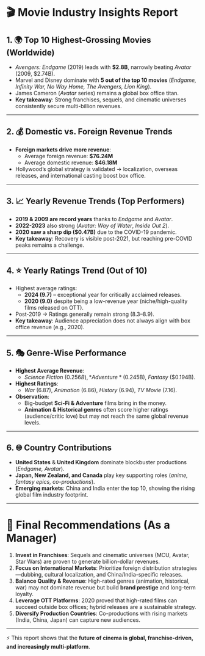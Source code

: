 
# 🎬 Movie Industry Insights Report  

## 1. 🌍 Top 10 Highest-Grossing Movies (Worldwide)  
- *Avengers: Endgame* (2019) leads with **$2.8B**, narrowly beating *Avatar* (2009, $2.74B).  
- Marvel and Disney dominate with **5 out of the top 10 movies** (*Endgame, Infinity War, No Way Home, The Avengers, Lion King*).  
- James Cameron (*Avatar* series) remains a global box office titan.  
- **Key takeaway**: Strong franchises, sequels, and cinematic universes consistently secure multi-billion revenues.  

---

## 2. 💰 Domestic vs. Foreign Revenue Trends  
- **Foreign markets drive more revenue**:  
  - Average foreign revenue: **$76.24M**  
  - Average domestic revenue: **$46.18M**  
- Hollywood’s global strategy is validated → localization, overseas releases, and international casting boost box office.  

---

## 3. 📈 Yearly Revenue Trends (Top Performers)  
- **2019 & 2009 are record years** thanks to *Endgame* and *Avatar*.  
- **2022-2023** also strong (*Avatar: Way of Water*, *Inside Out 2*).  
- **2020 saw a sharp dip ($0.47B)** due to the COVID-19 pandemic.  
- **Key takeaway**: Recovery is visible post-2021, but reaching pre-COVID peaks remains a challenge.  

---

## 4. ⭐ Yearly Ratings Trend (Out of 10)  
- Highest average ratings:  
  - **2024 (9.7)** – exceptional year for critically acclaimed releases.  
  - **2020 (9.0)** despite being a low-revenue year (niche/high-quality films released on OTT).  
- Post-2019 → Ratings generally remain strong (8.3–8.9).  
- **Key takeaway**: Audience appreciation does not always align with box office revenue (e.g., 2020).  

---

## 5. 🎭 Genre-Wise Performance  
- **Highest Average Revenue**:  
  - *Science Fiction* ($0.256B), *Adventure* ($0.245B), *Fantasy* ($0.194B).  
- **Highest Ratings**:  
  - *War* (6.87), *Animation* (6.86), *History* (6.94), *TV Movie* (7.16).  
- **Observation**:  
  - Big-budget **Sci-Fi & Adventure** films bring in the money.  
  - **Animation & Historical genres** often score higher ratings (audience/critic love) but may not reach the same global revenue levels.  

---

## 6. 🌐 Country Contributions  
- **United States** & **United Kingdom** dominate blockbuster productions (*Endgame, Avatar*).  
- **Japan, New Zealand, and Canada** play key supporting roles (*anime, fantasy epics, co-productions*).  
- **Emerging markets**: China and India enter the top 10, showing the rising global film industry footprint.  

---

# 📌 Final Recommendations (As a Manager)  
1. **Invest in Franchises**: Sequels and cinematic universes (MCU, Avatar, Star Wars) are proven to generate billion-dollar revenues.  
2. **Focus on International Markets**: Prioritize foreign distribution strategies—dubbing, cultural localization, and China/India-specific releases.  
3. **Balance Quality & Revenue**: High-rated genres (animation, historical, war) may not dominate revenue but build **brand prestige** and long-term loyalty.  
4. **Leverage OTT Platforms**: 2020 proved that high-rated films can succeed outside box offices; hybrid releases are a sustainable strategy.  
5. **Diversify Production Countries**: Co-productions with rising markets (India, China, Japan) can capture new audiences.  

---

⚡ This report shows that the **future of cinema is global, franchise-driven, and increasingly multi-platform**.  
